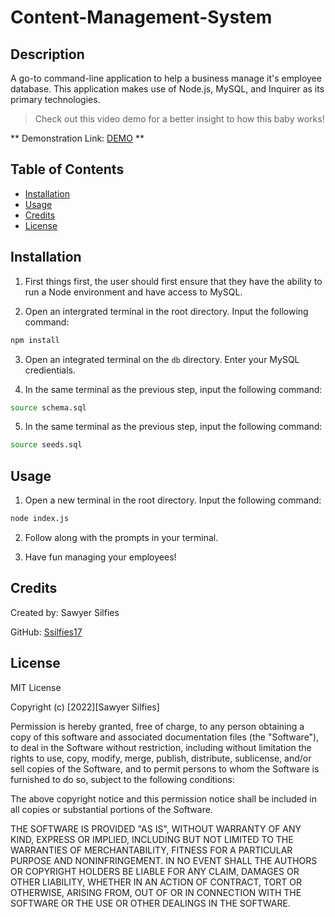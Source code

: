 # Content-Management-System

## Description

A go-to command-line application to help a business manage it's employee database. This application makes use of Node.js, MySQL, and Inquirer as its primary technologies.

>Check out this video demo for a better insight to how this baby works!

** Demonstration Link: [DEMO](https://www.awesomescreenshot.com/video/8213909?key=738b0b3b93f9c19239523a1cee951682) **

## Table of Contents

- [Installation](#installation)
- [Usage](#usage)
- [Credits](#credits)
- [License](#license)

## Installation

1. First things first, the user should first ensure that they have the ability to run a Node environment and have access to MySQL.

2. Open an intergrated terminal in the root directory. Input the following command:

```bash 
npm install
```

3. Open an integrated terminal on the `db` directory. Enter your MySQL credientials.

4. In the same terminal as the previous step, input the following command:

```bash
source schema.sql
```

5. In the same terminal as the previous step, input the following command:

```bash
source seeds.sql
```

## Usage

1. Open a new terminal in the root directory. Input the following command:

```bash
node index.js
```

2. Follow along with the prompts in your terminal. 

3. Have fun managing your employees!

## Credits

Created by: Sawyer Silfies

GitHub: [Ssilfies17](https://github.com/ssilfies17)


## License

MIT License

Copyright (c) [2022][Sawyer Silfies]

Permission is hereby granted, free of charge, to any person obtaining a copy
of this software and associated documentation files (the "Software"), to deal
in the Software without restriction, including without limitation the rights
to use, copy, modify, merge, publish, distribute, sublicense, and/or sell
copies of the Software, and to permit persons to whom the Software is
furnished to do so, subject to the following conditions:

The above copyright notice and this permission notice shall be included in all
copies or substantial portions of the Software.

THE SOFTWARE IS PROVIDED "AS IS", WITHOUT WARRANTY OF ANY KIND, EXPRESS OR
IMPLIED, INCLUDING BUT NOT LIMITED TO THE WARRANTIES OF MERCHANTABILITY,
FITNESS FOR A PARTICULAR PURPOSE AND NONINFRINGEMENT. IN NO EVENT SHALL THE
AUTHORS OR COPYRIGHT HOLDERS BE LIABLE FOR ANY CLAIM, DAMAGES OR OTHER
LIABILITY, WHETHER IN AN ACTION OF CONTRACT, TORT OR OTHERWISE, ARISING FROM,
OUT OF OR IN CONNECTION WITH THE SOFTWARE OR THE USE OR OTHER DEALINGS IN THE
SOFTWARE.